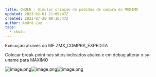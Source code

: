 ```yaml
---
title: CHULN - Simular criação de pedidos de compra do MAXIMO
updated: 2023-02-01 11:09:47Z
created: 2022-07-20 09:16:47Z
author: André Luz
tags:
  - chuln
---
```


Execução através do MF ZMX_COMPRA_EXPEDITA

Colocar break-point nos sítios indicados abaixo e em debug alterar o sy-uname para MAXIMO

![image.png](image-8.png)![image.png](image-10.png)![image.png](image-9.png)